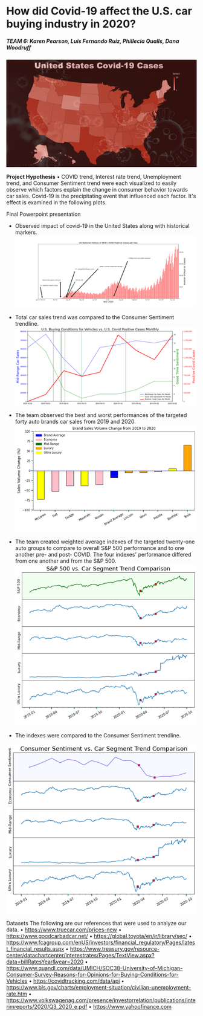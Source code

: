 

# How did Covid-19 affect the U.S. car buying industry in 2020?

##### *TEAM 6: Karen Pearson, Luis Fernando Ruiz, Phillecia Qualls, Dana Woodruff*

![Covid_19 US](Images/Screen%20Shot%202021-02-15%20at%209.17.00%20PM.png)

**Project Hypothesis**
• COVID trend, Interest rate trend, Unemployment trend, and Consumer Sentiment trend were each visualized to easily observe which factors explain the change in consumer behavior towards car sales. Covid-19 is the precipitating event that influenced each factor. It's effect is examined in the following plots.

Final Powerpoint presentation 

* Observed impact of covid-19 in the United States along with historical markers.
![Covid-19 bar graph](COVID_data/covid_us_barplot.png)

* Total car sales trend was compared to the Consumer Sentiment trendline.
![Covid,Consumer Sentiment,Mid-Range Car line plot](Images/buying_conditionsVehicles.png)
  
* The team observed the best and worst performances of the targeted forty auto brands car sales from 2019 and 2020.
![Brand Sales Volumne Change from 2019-2020](Images/Brand%20Sales%20Change.png)
  
* The team created weighted average indexes of the targeted twenty-one auto groups to compare to overall S&P 500 performance and to one another pre- and post- COVID.  The four indexes' performance differed from one another and from the S&P 500.
![S&P 500 vs. Car Segment Trend Comparison](Images/S&P%20and%20Segment%20Trend%20Comparison.png)

* The indexes were compared to the Consumer Sentiment trendline.

![car sales trend](Images/Consumer%20and%20Segment%20Trend%20Comparison.png)
   
Datasets
 	The following are our references that were used to analyze our data.
•	https://www.truecar.com/prices-new
•	https://www.goodcarbadcar.net/
•	https://global.toyota/en/ir/library/sec/
•	https://www.fcagroup.com/enUS/investors/financial_regulatory/Pages/latest_financial_results.aspx
•	https://www.treasury.gov/resource-center/datachartcenter/interestrates/Pages/TextView.aspx?data=billRatesYear&year=2020
•	https://www.quandl.com/data/UMICH/SOC38-University-of-Michigan-Consumer-Survey-Reasons-for-Opinions-for-Buying-Conditions-for-Vehicles
•	https://covidtracking.com/data/api
•	https://www.bls.gov/charts/employment-situation/civilian-unemployment-rate.htm
•	https://www.volkswagenag.com/presence/investorrelation/publications/interimreports/2020/Q3_2020_e.pdf
•	https://www.yahoofinance.com


    
